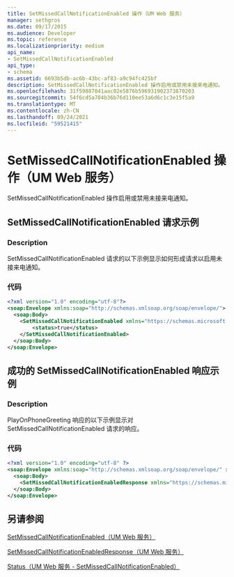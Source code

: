 ```yaml
---
title: SetMissedCallNotificationEnabled 操作（UM Web 服务）
manager: sethgros
ms.date: 09/17/2015
ms.audience: Developer
ms.topic: reference
ms.localizationpriority: medium
api_name:
- SetMissedCallNotificationEnabled
api_type:
- schema
ms.assetid: 6693b5db-ac6b-43bc-af83-a9c94fc425bf
description: SetMissedCallNotificationEnabled 操作启用或禁用未接来电通知。
ms.openlocfilehash: 31f59887041aac02e5876b596931902373870203
ms.sourcegitcommit: 54f6cd5a704b36b76d110ee53a6d6c1c3e15f5a9
ms.translationtype: MT
ms.contentlocale: zh-CN
ms.lasthandoff: 09/24/2021
ms.locfileid: "59521415"
---
```

# <a name="setmissedcallnotificationenabled-operation-um-web-service"></a>SetMissedCallNotificationEnabled 操作（UM Web 服务）

SetMissedCallNotificationEnabled 操作启用或禁用未接来电通知。
  
## <a name="setmissedcallnotificationenabled-request-example"></a>SetMissedCallNotificationEnabled 请求示例

### <a name="description"></a>Description

SetMissedCallNotificationEnabled 请求的以下示例显示如何形成请求以启用未接来电通知。
  
### <a name="code"></a>代码

```XML
<?xml version="1.0" encoding="utf-8"?>
<soap:Envelope xmlns:soap="http://schemas.xmlsoap.org/soap/envelope/">
  <soap:Body>
    <SetMissedCallNotificationEnabled xmlns="https://schemas.microsoft.com/exchange/services/2006/messages">
        <status>true</status>
    </SetMissedCallNotificationEnabled>
  </soap:Body>
</soap:Envelope>
```

## <a name="successful-setmissedcallnotificationenabled-response-example"></a>成功的 SetMissedCallNotificationEnabled 响应示例

### <a name="description"></a>Description

PlayOnPhoneGreeting 响应的以下示例显示对 SetMissedCallNotificationEnabled 请求的响应。
  
### <a name="code"></a>代码

```XML
<?xml version="1.0" encoding="utf-8" ?> 
<soap:Envelope xmlns:soap="http://schemas.xmlsoap.org/soap/envelope/" xmlns:xsi="http://www.w3.org/2001/XMLSchema-instance" xmlns:xsd="http://www.w3.org/2001/XMLSchema">
  <soap:Body>
    <SetMissedCallNotificationEnabledResponse xmlns="https://schemas.microsoft.com/exchange/services/2006/messages" /> 
  </soap:Body>
</soap:Envelope>
```

## <a name="see-also"></a>另请参阅



[SetMissedCallNotificationEnabled（UM Web 服务）](setmissedcallnotificationenabled-um-web-service.md)
  
[SetMissedCallNotificationEnabledResponse（UM Web 服务）](setmissedcallnotificationenabledresponse-um-web-service.md)
  
[Status（UM Web 服务 - SetMissedCallNotificationEnabled）](status-um-web-servicesetmissedcallnotificationenabled.md)

